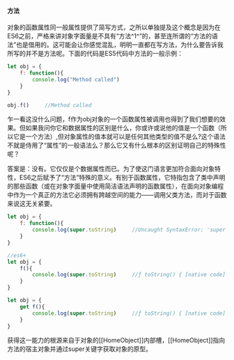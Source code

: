 #### 方法

对象的函数属性同一般属性提供了简写方式，之所以单独提及这个概念是因为在ES6之前，严格来讲对象字面量是不具有“方法^1^”的，甚至连所谓的“方法的语法”也是借用的。这可能会让你感觉混乱，明明一直都在写方法，为什么要告诉我所写的并不是方法呢。下面的代码是ES5代码中方法的一般示例：

```js
let obj = {
	f: function(){
		console.log("Method called")
	}
}

obj.f()		//Method called
```

乍一看这没什么问题，f作为obj对象的一个函数属性被调用也得到了我们想要的效果。但如果我问你它和数据属性的区别是什么，你或许或说他的值是一个函数（所以它是一个方法）,但对象属性的值本就可以是任何其他类型的值不是么?这个语法不就是侍用了“属性”的一般语法么？那么它又有什么根本的区别证明自己的特殊性呢？

答案是：没有。它仅仅是个数据属性而已。为了使这门语言更加符合面向对象特性，ES6之后赋予了“方法”特殊的意义。有别于函数属性，它特指包含了类中声明的那些函数（或在对象字面量中使用简洁语法声明的函数属性），在面向对象编程中作为一个真正的方法它必须拥有跨越空间的能力——调用父类方法，而对于函数来说这无关紧要。

```js
let obj = {
	f: function(){
		console.log(super.toString)		//Uncaught SyntaxError: 'super' keyword unexpected here
	}
}

//es6+
let obj = {
	f(){
		console.log(super.toString)		//ƒ toString() { [native code] }
	}
}

let obj = {
	get f(){
		console.log(super.toString)		//ƒ toString() { [native code] }
	}
}
```

获得这一能力的根源来自于对象的[[HomeObject]]内部槽，[[HomeObject]]指向方法的宿主对象并通过super关键字获取对象的原型。